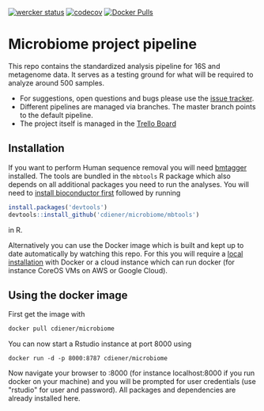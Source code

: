 [![wercker status](https://app.wercker.com/status/ef9cd211a697b9ae558269dab4ee619e/s "wercker status")](https://app.wercker.com/project/bykey/ef9cd211a697b9ae558269dab4ee619e)
[![codecov](https://codecov.io/gh/cdiener/microbiome/branch/master/graph/badge.svg)](https://codecov.io/gh/cdiener/microbiome)
[![Docker Pulls](https://img.shields.io/docker/pulls/cdiener/microbiome.svg?maxAge=2592000)](https://hub.docker.com/r/cdiener/microbiome/)

# Microbiome project pipeline

This repo contains the standardized analysis pipeline for 16S and metagenome data. It serves as a testing ground for what will be required to analyze around 500 samples.

- For suggestions, open questions and bugs please use the [issue tracker](https://github.com/cdiener/microbiome/issues).
- Different pipelines are managed via branches. The master branch points to the default pipeline.
- The project itself is managed in the [Trello Board](https://trello.com/b/rHtrpyiz/microbiome)

## Installation

If you want to perform Human sequence removal you will need [bmtagger](ftp://ftp.ncbi.nlm.nih.gov/pub/agarwala/bmtagger/) installed. The tools are bundled in the `mbtools` R package which also depends on all additional packages you need to run
the analyses. You will need to [install bioconductor first](https://www.bioconductor.org/install/) followed by running

```R
install.packages('devtools')
devtools::install_github('cdiener/microbiome/mbtools')
```

in R.

Alternatively you can use the Docker image which is built and kept up to date automatically by watching this repo. For this
you will require a [local installation](https://www.docker.com/products/docker-toolbox) with Docker or a cloud instance which can run docker (for instance CoreOS VMs on AWS or Google Cloud).

## Using the docker image

First get the image with

```bash
docker pull cdiener/microbiome
```

You can now start a Rstudio instance at port 8000 using

```
docker run -d -p 8000:8787 cdiener/microbiome
```

Now navigate your browser to <your-ip>:8000 (for instance localhost:8000 if you run docker on your machine) and you will be prompted for user credentials (use "rstudio" for user and password). All packages and dependencies are already installed here.
